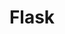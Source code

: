 ---
title: "Flask"
thumbnail: '/images/categories/Category-Flask.png'
thumbnailAlt: "Logo de Flask"
rangeHaut: false
rangeBas: true
---